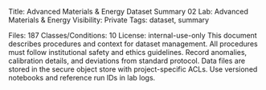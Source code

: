 Title: Advanced Materials & Energy Dataset Summary 02
Lab: Advanced Materials & Energy
Visibility: Private
Tags: dataset, summary

Files: 187
Classes/Conditions: 10
License: internal-use-only
This document describes procedures and context for dataset management.
All procedures must follow institutional safety and ethics guidelines.
Record anomalies, calibration details, and deviations from standard protocol.
Data files are stored in the secure object store with project-specific ACLs.
Use versioned notebooks and reference run IDs in lab logs.
